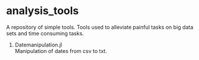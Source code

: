 # analysis_tools
A repository of simple tools. Tools used to alleviate painful tasks on big data sets and time consuming tasks.<br>

1) Datemanipulation.jl <br>
  Manipulation of dates from csv to txt.<br>
